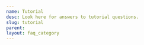 ```yaml
---
name: Tutorial
desc: Look here for answers to tutorial questions.
slug: tutorial
parent: 
layout: faq_category
---
```

